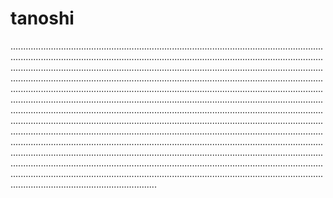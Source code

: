 # tanoshi

......................................................................................................................................................................................................................................................................................................................................................................................................................................................................................................................................................................................................................................................................................................................................................................................................................................................................................................................................................................................................................................................................................................................................................................................................................................................................................................................................................................................................................................................................................................................................................................................................................................................................................................................................